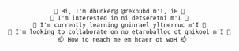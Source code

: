                  👋 Hi, I'm dbunker@ @reknubd m'I, iH 👋
                👀 I'm interested in ni detseretni m'I 👀
           🌱 I'm currently learning gninrael yltnerruc m'I 🌱
    💞️ I'm looking to collaborate on no etaroballoc ot gnikool m'I 💞️
                  📫 How to reach me em hcaer ot woH 📫
